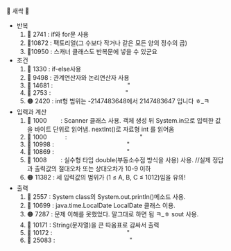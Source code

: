 🌱 새싹 🌱
* 반복 
  1. 🔵 2741 : if와 for문 사용
  2. 🔵10872 : 팩토리얼(그 수보다 작거나 같은 모든 양의 정수의 곱)
  3. 🔵10950 : 스캐너 클래스도 반복문에 넣을 수 있군요
* 조건
  1. 🔵 1330 : if-else사용
  2. 🔵 9498 : 관계연산자와 논리연산자 사용
  3. 🔵 14681 : &emsp;&emsp;&emsp;&emsp;&emsp;&emsp;&emsp;&emsp;&emsp;&emsp;&emsp;&emsp;"
  4. 🔵 2753 : &emsp;&emsp;&emsp;&emsp;&emsp;&emsp;&emsp;&emsp;&emsp;&emsp;&emsp;&emsp;"
  5. 🟠 2420 : int형 범위는 -2147483648에서 2147483647 입니다 ㅎ_ㅋ
* 입력과 계산
  1. 🔵 1000&emsp;&emsp; : Scanner 클래스 사용. 객체 생성 뒤 System.in으로 입력한 값을 바이트 단위로 읽어냄.
              nextInt()로 자료형 int 를 읽어옴
  2. 🔵 1000&emsp;&emsp;&emsp;:&emsp;&emsp;&emsp;&emsp;&emsp;&emsp;&emsp;&emsp;&emsp;&emsp;&emsp;&emsp;"
  3. 🔵 10998 :&emsp;&emsp;&emsp;&emsp;&emsp;&emsp;&emsp;&emsp;&emsp;&emsp;&emsp;&emsp;"
  4. 🔵 10869 :&emsp;&emsp;&emsp;&emsp;&emsp;&emsp;&emsp;&emsp;&emsp;&emsp;&emsp;&emsp;"
  5. 🔵 1008 &emsp;&emsp;: 실수형 타입 double(부동소수점 방식을 사용) 사용. //실제 정답과 출력값의 절대오차 또는 상대오차가 10-9 이하
  6. 🟠 11382 : 세 입력값의 범위가 (1 ≤ A, B, C ≤ 1012)임을 유의!
* 출력
  1. 🔵 2557 : System class의 System.out.println()메소드 사용.
  2. 🔵 10699 : java.time.LocalDate LocalDate 클래스 이용.
  3. 🟠 7287 : 문제 이해를 못했었다. 말그대로 하면 됨 ㅋ_ㅎ sout 사용.
  4. 🔵 10171 : String(문자열)을 큰 따옴표로 감싸서 출력
  5. 🔵 10172 : &emsp;&emsp;&emsp;&emsp;&emsp;&emsp;&emsp;&emsp;&emsp;&emsp;&emsp;&emsp;"
  6. 🔵 25083 : &emsp;&emsp;&emsp;&emsp;&emsp;&emsp;&emsp;&emsp;&emsp;&emsp;&emsp;&emsp;"
